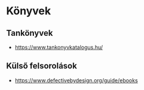 # Könyvek

## Tankönyvek

* https://www.tankonyvkatalogus.hu/

## Külső felsorolások

* https://www.defectivebydesign.org/guide/ebooks
